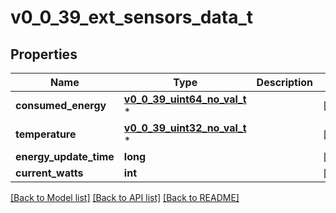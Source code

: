 # v0_0_39_ext_sensors_data_t

## Properties
Name | Type | Description | Notes
------------ | ------------- | ------------- | -------------
**consumed_energy** | [**v0_0_39_uint64_no_val_t**](v0_0_39_uint64_no_val.md) \* |  | [optional] 
**temperature** | [**v0_0_39_uint32_no_val_t**](v0_0_39_uint32_no_val.md) \* |  | [optional] 
**energy_update_time** | **long** |  | [optional] 
**current_watts** | **int** |  | [optional] 

[[Back to Model list]](../README.md#documentation-for-models) [[Back to API list]](../README.md#documentation-for-api-endpoints) [[Back to README]](../README.md)


